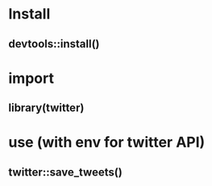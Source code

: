 # Install
## devtools::install()

# import
## library(twitter)

# use (with env for twitter API)
## twitter::save_tweets()

